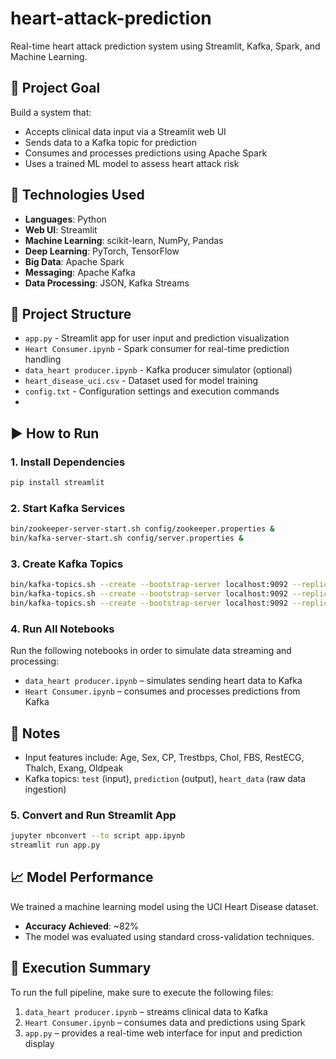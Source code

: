 # heart-attack-prediction

Real-time heart attack prediction system using Streamlit, Kafka, Spark, and Machine Learning.

## 🎯 Project Goal
Build a system that:
- Accepts clinical data input via a Streamlit web UI
- Sends data to a Kafka topic for prediction
- Consumes and processes predictions using Apache Spark
- Uses a trained ML model to assess heart attack risk

## 🧠 Technologies Used
- **Languages**: Python
- **Web UI**: Streamlit
- **Machine Learning**: scikit-learn, NumPy, Pandas
- **Deep Learning**: PyTorch, TensorFlow
- **Big Data**: Apache Spark
- **Messaging**: Apache Kafka
- **Data Processing**: JSON, Kafka Streams

## 📁 Project Structure
- `app.py` - Streamlit app for user input and prediction visualization
- `Heart Consumer.ipynb` - Spark consumer for real-time prediction handling
- `data_heart producer.ipynb` - Kafka producer simulator (optional)
- `heart_disease_uci.csv` - Dataset used for model training
- `config.txt` - Configuration settings and execution commands
- 
## ▶️ How to Run

### 1. Install Dependencies
```bash
pip install streamlit
```

### 2. Start Kafka Services
```bash
bin/zookeeper-server-start.sh config/zookeeper.properties &
bin/kafka-server-start.sh config/server.properties &
```

### 3. Create Kafka Topics
```bash
bin/kafka-topics.sh --create --bootstrap-server localhost:9092 --replication-factor 1 --partitions 1 --topic heart_data
bin/kafka-topics.sh --create --bootstrap-server localhost:9092 --replication-factor 1 --partitions 1 --topic test
bin/kafka-topics.sh --create --bootstrap-server localhost:9092 --replication-factor 1 --partitions 1 --topic prediction
```

### 4. Run All Notebooks
Run the following notebooks in order to simulate data streaming and processing:

- `data_heart producer.ipynb` – simulates sending heart data to Kafka
- `Heart Consumer.ipynb` – consumes and processes predictions from Kafka

## 📌 Notes
- Input features include: Age, Sex, CP, Trestbps, Chol, FBS, RestECG, Thalch, Exang, Oldpeak
- Kafka topics: `test` (input), `prediction` (output), `heart_data` (raw data ingestion)

### 5. Convert and Run Streamlit App
```bash
jupyter nbconvert --to script app.ipynb
streamlit run app.py
```
## 📈 Model Performance
We trained a machine learning model using the UCI Heart Disease dataset.
- **Accuracy Achieved**: ~82%
- The model was evaluated using standard cross-validation techniques.

## 🚀 Execution Summary
To run the full pipeline, make sure to execute the following files:
1. `data_heart producer.ipynb` – streams clinical data to Kafka
2. `Heart Consumer.ipynb` – consumes data and predictions using Spark
3. `app.py` – provides a real-time web interface for input and prediction display
